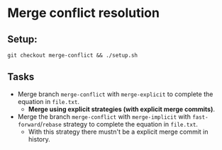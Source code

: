 # Merge conflict resolution

## Setup:
```shell
git checkout merge-conflict && ./setup.sh
```

## Tasks
- Merge branch `merge-conflict` with `merge-explicit` to complete the equation in `file.txt`.
    - **Merge using explicit strategies (with explicit merge commits)**.
- Merge the branch `merge-conflict` with `merge-implicit` with `fast-forward`/`rebase` strategy to complete the equation in `file.txt`.
    - With this strategy there mustn't be a explicit merge commit in history. 
